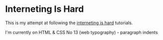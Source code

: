 # Interneting Is Hard
This is my attempt at following the [interneting is hard](https://internetingishard.com/) tutorials.

I'm currently on HTML & CSS No 13 (web typography) - paragraph indents
